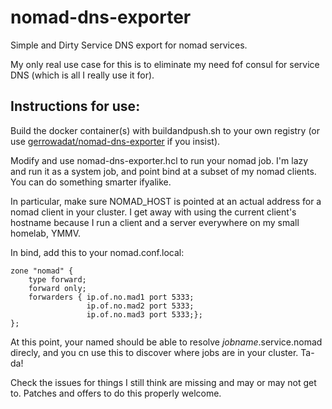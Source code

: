 # nomad-dns-exporter
Simple and Dirty Service DNS export for nomad services.

My only real use case for this is to eliminate my need fof consul for service DNS (which is all I really use it for).

Instructions for use:
---------------------

Build the docker container(s) with buildandpush.sh to your own registry (or use [gerrowadat/nomad-dns-exporter](https://hub.docker.com/r/gerrowadat/nomad-dns-exporter) if you insist).

Modify and use nomad-dns-exporter.hcl to run your nomad job. I'm lazy and run it as a system job, and point bind at a subset of my nomad clients. You can do something smarter ifyalike.

In particular, make sure NOMAD_HOST is pointed at an actual address for a nomad client in your cluster. I get away with using the current client's hostname because I run a client and a server everywhere on my small homelab, YMMV.

In bind, add this to your nomad.conf.local:

```
zone "nomad" {
    type forward;
    forward only;
    forwarders { ip.of.no.mad1 port 5333;
                 ip.of.no.mad2 port 5333;
                 ip.of.no.mad3 port 5333;};
};
```

At this point, your named should be able to resolve *jobname*.service.nomad direcly, and you cn use this to discover where jobs are in your cluster. Ta-da!

Check the issues for things I still think are missing and may or may not get to. Patches and offers to do this properly welcome.

